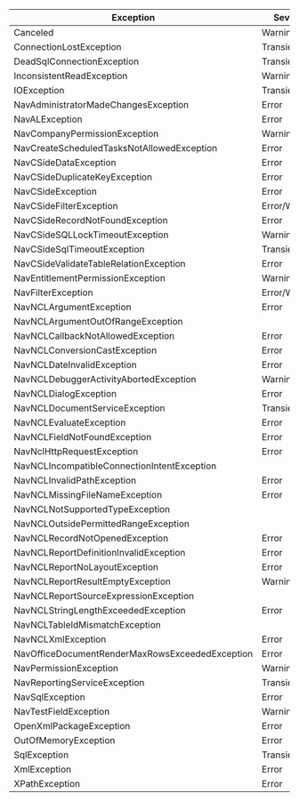 | Exception | Severity | Explanation | 
| --------- | -------- | ----------- |
|Canceled|Warning|[Read more](#Canceled)|
|ConnectionLostException|TransientError|[Read more](#ConnectionLostException)|
|DeadSqlConnectionException|TransientError|[Read more](#DeadSqlConnectionException)|
|InconsistentReadException|Warning|[Read more](#InconsistentReadException)|
|IOException|TransientError|[Read more](#IOException)|
|NavAdministratorMadeChangesException|Error|[Read more](#NavAdministratorMadeChangesException)|
|NavALException|Error|[Read more](#NavALException)|
|NavCompanyPermissionException|Warning|[Read more](#NavCompanyPermissionException)|
|NavCreateScheduledTasksNotAllowedException|Error|[Read more](#NavCreateScheduledTasksNotAllowedException)|
|NavCSideDataException|Error|[Read more](#NavCSideDataException)|
|NavCSideDuplicateKeyException|Error|[Read more](#NavCSideDuplicateKeyException)|
|NavCSideException|Error|[Read more](#NavCSideException)|
|NavCSideFilterException|Error/Warning|[Read more](#NavCSideFilterException)|
|NavCSideRecordNotFoundException|Error|[Read more](#NavCSideRecordNotFoundException)|
|NavCSideSQLLockTimeoutException|Warning|[Read more](#NavCSideSQLLockTimeoutException)|
|NavCSideSqlTimeoutException|TransientError|[Read more](#NavCSideSqlTimeoutException)|
|NavCSideValidateTableRelationException|Error|[Read more](#NavCSideValidateTableRelationException)|
|NavEntitlementPermissionException|Warning|[Read more](#NavEntitlementPermissionException)|
|NavFilterException|Error/Warning|[Read more](#NavFilterException)|
|NavNCLArgumentException|Error|[Read more](#NavNCLArgumentException)|
|NavNCLArgumentOutOfRangeException||[Read more](#NavNCLArgumentOutOfRangeException)|
|NavNCLCallbackNotAllowedException|Error|[Read more](#NavNCLCallbackNotAllowedException)|
|NavNCLConversionCastException|Error|[Read more](#NavNCLConversionCastException)|
|NavNCLDateInvalidException|Error|[Read more](#NavNCLDateInvalidException)|
|NavNCLDebuggerActivityAbortedException|Warning|[Read more](#NavNCLDebuggerActivityAbortedException)|
|NavNCLDialogException|Error|[Read more](#NavNCLDialogException)|
|NavNCLDocumentServiceException|TransientError|[Read more](#NavNCLDocumentServiceException)|
|NavNCLEvaluateException|Error|[Read more](#NavNCLEvaluateException)|
|NavNCLFieldNotFoundException|Error|[Read more](#NavNCLFieldNotFoundException)|
|NavNclHttpRequestException|Error|[Read more](#NavNclHttpRequestException)|
|NavNCLIncompatibleConnectionIntentException||[Read more](#NavNCLIncompatibleConnectionIntentException)|
|NavNCLInvalidPathException|Error|[Read more](#NavNCLInvalidPathException)|
|NavNCLMissingFileNameException|Error|[Read more](#NavNCLMissingFileNameException)|
|NavNCLNotSupportedTypeException||[Read more](#NavNCLNotSupportedTypeException)|
|NavNCLOutsidePermittedRangeException||[Read more](#NavNCLOutsidePermittedRangeException)|
|NavNCLRecordNotOpenedException|Error|[Read more](#NavNCLRecordNotOpenedException)|
|NavNCLReportDefinitionInvalidException|Error|[Read more](#NavNCLReportDefinitionInvalidException)|
|NavNCLReportNoLayoutException|Error|[Read more](#NavNCLReportNoLayoutException)|
|NavNCLReportResultEmptyException|Warning|[Read more](#NavNCLReportResultEmptyException)|
|NavNCLReportSourceExpressionException||[Read more](#NavNCLReportSourceExpressionException)|
|NavNCLStringLengthExceededException|Error|[Read more](#NavNCLStringLengthExceededException)|
|NavNCLTableIdMismatchException||[Read more](#NavNCLTableIdMismatchException)|
|NavNCLXmlException|Error|[Read more](#NavNCLXmlException)|
|NavOfficeDocumentRenderMaxRowsExceededException|Error|[Read more](#NavOfficeDocumentRenderMaxRowsExceededException)|
|NavPermissionException|Warning|[Read more](#NavPermissionException)|
|NavReportingServiceException|TransientError|[Read more](#NavReportingServiceException)|
|NavSqlException|Error|[Read more](#NavSqlException)|
|NavTestFieldException|Warning|[Read more](#NavTestFieldException)|
|OpenXmlPackageException|Error|[Read more](#OpenXmlPackageException)|
|OutOfMemoryException|Error|[Read more](#OutOfMemoryException)|
|SqlException|TransientError|[Read more](#SqlException)|
|XmlException|Error|[Read more](#XmlException)|
|XPathException|Error|[Read more](#XPathException)|
